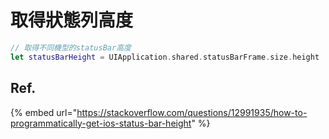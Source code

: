 # 取得狀態列高度

```swift
// 取得不同機型的statusBar高度
let statusBarHeight = UIApplication.shared.statusBarFrame.size.height
```

## Ref.

{% embed url="https://stackoverflow.com/questions/12991935/how-to-programmatically-get-ios-status-bar-height" %}



